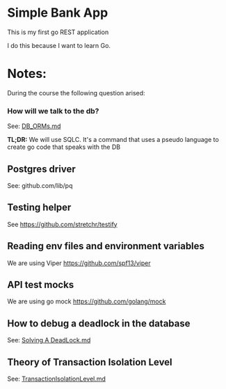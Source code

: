 # Simple Bank App

This is my first go REST application


I do this because I want to learn Go.

# Notes:

During the course the following question arised:

### How will we talk to the db?
See: [DB_ORMs.md](docs%2FDB_ORMs.md)

**TL;DR:** We will use SQLC. It's a command that uses a pseudo language 
to create go code that speaks with the DB

## Postgres driver
See: github.com/lib/pq

## Testing helper
See https://github.com/stretchr/testify

## Reading env files and environment variables
We are using Viper https://github.com/spf13/viper

## API test mocks
We are using go mock https://github.com/golang/mock

## How to debug a deadlock in the database
See: [Solving A DeadLock.md](docs%2FSolvingADeadLock.md)

## Theory of Transaction Isolation Level
See: [TransactionIsolationLevel.md](docs%2FTransactionIsolationLevel.md)
